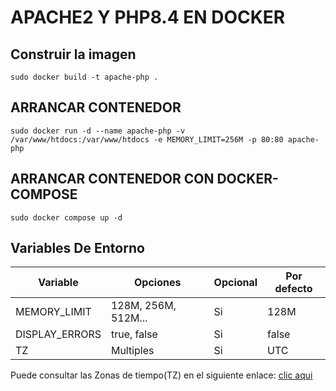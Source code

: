 # APACHE2 Y PHP8.4 EN DOCKER
## Construir la imagen
```
sudo docker build -t apache-php .
```
## ARRANCAR CONTENEDOR
```
sudo docker run -d --name apache-php -v /var/www/htdocs:/var/www/htdocs -e MEMORY_LIMIT=256M -p 80:80 apache-php 
```
## ARRANCAR CONTENEDOR CON DOCKER-COMPOSE
```
sudo docker compose up -d
```
## Variables De Entorno
| Variable | Opciones | Opcional | Por defecto |
|-|-|-|-|
| MEMORY_LIMIT | 128M, 256M, 512M... | Si |128M|
| DISPLAY_ERRORS| true, false | Si | false |
|TZ|Multiples|Si|UTC|

Puede consultar las Zonas de tiempo(TZ) en el siguiente enlace: [clic aqui](https://www.php.net/manual/en/timezones.php)
